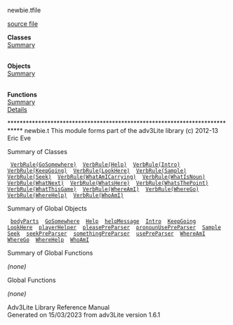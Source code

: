 ---
---
<span class="title">newbie.t</span><span class="type">file</span>

[source file](../source/newbie.t.html)

**Classes**  
[Summary](#_ClassSummary_)  
 

**Objects**  
[Summary](#_ObjectSummary_)  
 

**Functions**  
[Summary](#_FunctionSummary_)  
[Details](#_Functions_)

<div class="fdesc">

\*\*\*\*\*\*\*\*\*\*\*\*\*\*\*\*\*\*\*\*\*\*\*\*\*\*\*\*\*\*\*\*\*\*\*\*\*\*\*\*\*\*\*\*\*\*\*\*\*\*\*\*\*\*\*\*\*\*\*\*\*\*\*\*\*\*\*\*\*\*\*\*\*\*\*\*
newbie.t This module forms part of the adv3Lite library (c) 2012-13 Eric
Eve

</div>

<span id="_ClassSummary_"></span>

<div class="mjhd">

<span class="hdln">Summary of Classes</span>  

</div>

` `[`VerbRule(GoSomewhere)`](../object/VerbRule(GoSomewhere).html)`  `[`VerbRule(Help)`](../object/VerbRule(Help).html)`  `[`VerbRule(Intro)`](../object/VerbRule(Intro).html)`  `[`VerbRule(KeepGoing)`](../object/VerbRule(KeepGoing).html)`  `[`VerbRule(LookHere)`](../object/VerbRule(LookHere).html)`  `[`VerbRule(Sample)`](../object/VerbRule(Sample).html)`  `[`VerbRule(Seek)`](../object/VerbRule(Seek).html)`  `[`VerbRule(WhatAmICarrying)`](../object/VerbRule(WhatAmICarrying).html)`  `[`VerbRule(WhatIsNoun)`](../object/VerbRule(WhatIsNoun).html)`  `[`VerbRule(WhatNext)`](../object/VerbRule(WhatNext).html)`  `[`VerbRule(WhatsHere)`](../object/VerbRule(WhatsHere).html)`  `[`VerbRule(WhatsThePoint)`](../object/VerbRule(WhatsThePoint).html)`  `[`VerbRule(WhatThisGame)`](../object/VerbRule(WhatThisGame).html)`  `[`VerbRule(WhereAmI)`](../object/VerbRule(WhereAmI).html)`  `[`VerbRule(WhereGo)`](../object/VerbRule(WhereGo).html)`  `[`VerbRule(WhereHelp)`](../object/VerbRule(WhereHelp).html)`  `[`VerbRule(WhoAmI)`](../object/VerbRule(WhoAmI).html)`  `
<span id="_ObjectSummary_"></span>

<div class="mjhd">

<span class="hdln">Summary of Global Objects</span>  

</div>

` `[`bodyParts`](../object/bodyParts.html)`  `[`GoSomewhere`](../object/GoSomewhere.html)`  `[`Help`](../object/Help.html)`  `[`helpMessage`](../object/helpMessage.html)`  `[`Intro`](../object/Intro.html)`  `[`KeepGoing`](../object/KeepGoing.html)`  `[`LookHere`](../object/LookHere.html)`  `[`playerHelper`](../object/playerHelper.html)`  `[`pleasePreParser`](../object/pleasePreParser.html)`  `[`pronounUsePreParser`](../object/pronounUsePreParser.html)`  `[`Sample`](../object/Sample.html)`  `[`Seek`](../object/Seek.html)`  `[`seekPreParser`](../object/seekPreParser.html)`  `[`somethingPreParser`](../object/somethingPreParser.html)`  `[`usePreParser`](../object/usePreParser.html)`  `[`WhereAmI`](../object/WhereAmI.html)`  `[`WhereGo`](../object/WhereGo.html)`  `[`WhereHelp`](../object/WhereHelp.html)`  `[`WhoAmI`](../object/WhoAmI.html)`  `
<span id="FunctionSummary_"></span>

<div class="mjhd">

<span class="hdln">Summary of Global Functions</span>  

</div>

*(none)* <span id="_Functions_"></span>

<div class="mjhd">

<span class="hdln">Global Functions</span>  

</div>

*(none)*

<div class="ftr">

Adv3Lite Library Reference Manual  
Generated on 15/03/2023 from adv3Lite version 1.6.1

</div>
